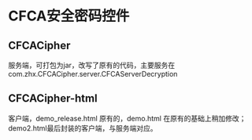 # CFCA安全密码控件

## CFCACipher

服务端，可打包为jar，改写了原有的代码，主要服务在com.zhx.CFCACipher.server.CFCAServerDecryption



## CFCACipher-html

客户端，demo_release.html 原有的，demo.html 在原有的基础上稍加修改；demo2.html最后封装的客户端，与服务端对应。



